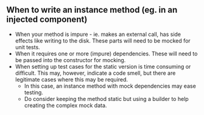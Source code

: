 ## When to write an instance method (eg. in an injected component)

- When your method is impure - ie. makes an external call, has side effects like writing to the disk. These parts will need to be mocked for unit tests.
- When it requires one or more (impure) dependencies. These will need to be passed into the constructor for mocking.
- When setting up test cases for the static version is time consuming or difficult. This may, however, indicate a code smell, but there are legitimate cases where this may be required.
  - In this case, an instance method with mock dependencies may ease testing.
  - Do consider keeping the method static but using a builder to help creating the complex mock data.